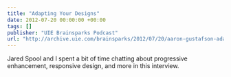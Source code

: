 ```yaml
---
title: "Adapting Your Designs"
date: 2012-07-20 00:00:00 +00:00
tags: []
publisher: "UIE Brainsparks Podcast"
url: "http://archive.uie.com/brainsparks/2012/07/20/aaron-gustafson-adapting-your-designs-with-progressive-enhancement/"
---
```


Jared Spool and I spent a bit of time chatting about progressive enhancement, responsive design, and more in this interview.
